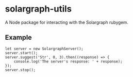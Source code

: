 # solargraph-utils

A Node package for interacting with the Solargraph rubygem.

## Example

    let server = new SolargraphServer();
    server.start();
    server.suggest('Str', 0, 3).then((response) => {
        console.log('The server's response: ' + response);
    });
    server.stop();
